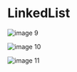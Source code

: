 # LinkedList
![image 9](https://user-images.githubusercontent.com/45378000/166584195-760e3f95-fbd8-44f1-b761-779ece6c4773.png)

![image 10](https://user-images.githubusercontent.com/45378000/166584198-7fdd491d-99e1-460e-8695-d3099a280765.png)

![image 11](https://user-images.githubusercontent.com/45378000/166588526-da33a2be-cb93-476d-ac8b-719e87c42f40.png)


